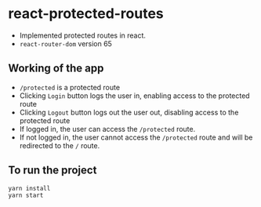 # react-protected-routes

- Implemented protected routes in react.
- ` react-router-dom ` version 65

## Working of the app

- ` /protected ` is a protected route
- Clicking `Login` button logs the user in,  enabling access to the protected route
- Clicking `Logout` button logs out the user out, disabling access to the protected route
- If logged in, the user can access the `/protected` route.
- If not logged in, the user cannot access the `/protected` route and will be redirected to the ```/``` route.

## To run the project

```
yarn install
yarn start
```